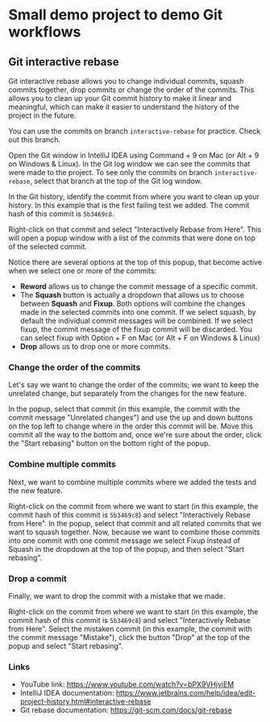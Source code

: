 # Small demo project to demo Git workflows

## Git interactive rebase

Git interactive rebase allows you to change individual commits, squash commits together, drop commits or change the order of the commits.
This allows you to clean up your Git commit history to make it linear and meaningful, which can make it easier to understand
the history of the project in the future.

You can use the commits on branch `interactive-rebase` for practice. Check out this branch.

Open the Git window in IntelliJ IDEA using Command + 9 on Mac (or Alt + 9 on Windows & Linux).
In the Git log window we can see the commits that were made to the project. To see only the commits on branch `interactive-rebase`, select that branch at the top of the Git log window.

In the Git history, identify the commit from where you want to clean up your history. In this example that is the first failing test we added. The commit hash of this commit is `5b3469c8`.

Right-click on that commit and select "Interactively Rebase from Here". This will open a popup window with a list of the commits that were done on top of the selected commit.

Notice there are several options at the top of this popup, that become active when we select one or more of the commits:

* **Reword** allows us to change the commit message of a specific commit.
* The **Squash** button is actually a dropdown that allows us to choose between **Squash** and **Fixup**. Both options will combine the changes made in the selected commits into one commit. If we select squash, by default the individual commit messages will be combined. If we select fixup, the commit message of the fixup commit will be discarded. You can select fixup with Option + F on Mac (or Alt + F on Windows & Linux)
* **Drop** allows us to drop one or more commits.

### Change the order of the commits
Let's say we want to change the order of the commits; we want to keep the unrelated change, but separately from the changes for the new feature.

In the popup, select that commit (in this example, the commit with the commit message "Unrelated changes") and use the up and down buttons on the top left to change where in the order this commit will be.
Move this commit all the way to the bottom and, once we're sure about the order, click the "Start rebasing" button on the bottom right of the popup.

### Combine multiple commits
Next, we want to combine multiple commits where we added the tests and the new feature.

Right-click on the commit from where we want to start (in this example, the commit hash of this commit is `5b3469c8`) and select "Interactively Rebase from Here".
In the popup, select that commit and all related commits that we want to squash together.
Now, because we want to combine those commits into one commit with one commit message we select Fixup instead of Squash in the dropdown at the top of the popup, and then select "Start rebasing".

### Drop a commit
Finally, we want to drop the commit with a mistake that we made.

Right-click on the commit from where we want to start (in this example, the commit hash of this commit is `5b3469c8`) and select "Interactively Rebase from Here".
Select the mistaken commit (in this example, the commit with the commit message "Mistake"), click the button "Drop" at the top of the popup and select "Start rebasing".

### Links
* YouTube link: https://www.youtube.com/watch?v=bPX9VHjviEM
* IntelliJ IDEA documentation: https://www.jetbrains.com/help/idea/edit-project-history.html#interactive-rebase
* Git rebase documentation: https://git-scm.com/docs/git-rebase
